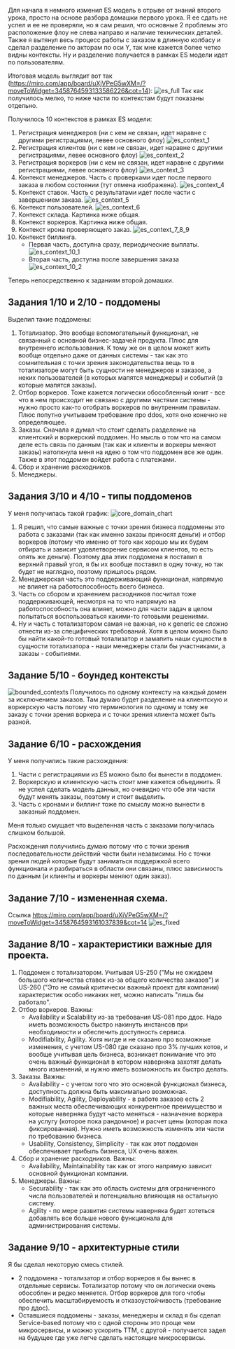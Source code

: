 Для начала я немного изменил ES модель в отрыве от знаний второго урока, просто на основе разбора домашки первого урока. Я ее сдать не успел и ее не
проверяли, но я сам решил, что основные 2 проблемы это расположение флоу не слева направо и наличие технических деталей.
Также я вытянул весь процесс работы с заказом в длинную колбасу и сделал разделение по акторам по оси Y, так мне кажется более четко видны контексты.
Ну и разделение получается в рамках ES модели идет по пользователям.

Итоговая модель выглядит вот так (https://miro.com/app/board/uXjVPeG5wXM=/?moveToWidget=3458764593133586226&cot=14):
![es_full](es_full.png)
Так как получилось мелко, то ниже части по контекстам будут показаны отдельно.

Получилось 10 контекстов в рамках ES модели:
1. Регистрация менеджеров (ни с кем не связан, идет наравне с другими регистрациями, левее основного флоу)
![es_context_1](es_context_1.png)
2. Регистрация клиентов (ни с кем не связан, идет наравне с другими регистрациями, левее основного флоу)
![es_context_2](es_context_2.png)
3. Регистрация воркеров (ни с кем не связан, идет наравне с другими регистрациями, левее основного флоу)
![es_context_3](es_context_3.png)
4. Контекст менеджеров. Часть с проверками идет после первого заказа в любом состоянии (тут отмена изображена).
![es_context_4](es_context_4.png)
5. Контекст ставок. Часть с результатами идет после части с завершением заказа.
![es_context_5](es_context_5.png)
6. Контекст пользователей.
![es_context_6](es_context_6.png)
7. Контекст склада. Картинка ниже общая.
8. Контекст воркеров. Картинка ниже общая.
9. Контекст крона проверяющего заказ.
![es_context_7_8_9](es_context_7_8_9.png)
10. Контекст биллинга.
    * Первая часть, доступна сразу, периодические выплаты.
    ![es_context_10_1](es_context_10_1.png)
    * Вторая часть, доступна после завершения заказа
    ![es_context_10_2](es_context_10_2.png)


Теперь непосредственно к заданиям второй домашки.
## Задания 1/10 и 2/10 - поддомены
Выделил такие поддомены:
1. Тотализатор. Это вообще вспомогательный функционал, не связанный с основной бизнес-задачей продукта. Плюс для внутреннего 
использования. К тому же он в целом может жить вообще отдельно даже от данных системы - так как это сомнительная с точки зрения законодательства вещь
то в тотализаторе могут быть сущности не менеджеров и заказов, а неких пользователей (в которых мапятся менеджеры) и событий (в которые мапятся
заказы).
2. Отбор воркеров. Тоже кажется логически обособленный юнит - все что в нем происходит не связано с другими частями системы - нужно
просто как-то отобрать воркеров по внутренним правилам. Плюс попутно учитываем требование про ddos, хотя оно конечно не определяющее.
3. Заказы. Сначала я думал что стоит сделать разделение на клиентский и воркерский поддомен. Но мысль о том что на самом деле есть связь по данным 
(так как и клиенты и воркеры меняют заказы) натолкнула меня на идею о том что поддомен все же один. Также в этот поддомен войдет работа с платежами.
4. Сбор и хранение расходников.
5. Менеджеры.

## Задания 3/10 и 4/10 - типы поддоменов
У меня получилась такой график:
![core_domain_chart](core_domain_chart.png)
1. Я решил, что самые важные с точки зрения бизнеса поддомены это работа с заказами (так как именно заказы приносят деньги) и отбор воркеров
(потому что именно от того как хорошо мы их будем отбирать и зависит удовлетворение сервисом клиентов, то есть опять же деньги).
Поэтому два этих поддомена я поставил в верхний правый угол, я бы их вообще поставил в одну точку, но так будет не наглядно, поэтому пришлось рядом.
2. Менеджерская часть это поддерживающий функционал, напрямую не влияет на работоспособность всего бизнеса.
3. Часть со сбором и хранением расходников посчитал тоже поддерживающей, несмотря на то что напрямую на работоспособность она влияет, можно для части
задач в целом попытаться воспользоваться какими-то готовыми решениями.
4. Ну и часть с тотализатором самая не важная, но к generic ее сложно отнести из-за специфических требований. Хотя в целом можно было бы найти 
какой-то готовый тотализатор и замапить наши сущности в сущности тотализатора - наши менеджеры стали бы участниками, а заказы - событиями.

## Задание 5/10 - боундед контексты
![bounded_contexts](bounded_contexts.png)
Получилось по одному контексту на каждый домен за исключением заказов. Там думаю будет разделение на клиентскую и воркерскую часть потому что 
терминология по одному и тому же заказу с точки зрения воркера и с точки зрения клиента может быть разной.

## Задание 6/10 - расхождения
У меня получились такие расхождения:
1. Части с регистрациями из ES можно было бы вынести в поддомен.
2. Воркерскую и клиентскую часть стоит мне кажется объединить. Я не успел сделать модель данных, но очевидно что обе эти части будут менять заказы,
поэтому и стоит выделить.
3. Часть с кронами и биллинг тоже по смыслу можно вынести в заказный поддомен.

Меня только смущает что выделенная часть с заказами получилась слишком большой.

Расхождения получились думаю потому что с точки зрения последовательности действий части были независимы. Но с точки зрения людей которые будут 
заниматься поддержкой всего функционала и разбираться в области они связаны, плюс зависимость по данным (и клиенты и воркеры меняют один заказ).

## Задание 7/10 - измененная схема.
Ссылка https://miro.com/app/board/uXjVPeG5wXM=/?moveToWidget=3458764593161037839&cot=14
![es_fixed](es_fixed.png)

## Задание 8/10 - характеристики важные для проекта.
1. Поддомен с тотализатором. Учитывая US-250 ("Мы не ожидаем большого количества ставок из-за общего количества заказов") и US-260 ("Это не самый
критически важный проект для компании) характеристик особо никаких нет, можно написать "лишь бы работало".
2. Отбор воркеров.
Важны:
    * Availability и Scalability из-за требования US-081 про ддос. Надо иметь возможность быстро накинуть инстансов при необходимости и обеспечить
доступность сервиса.
    * Modifiability, Agility. Хотя нигде и не сказано про возможные изменения, с учетом US-080 где сказано про 3% лучших котов, и вообще учитывая цель
бизнеса, возникает понимание что это очень важный функционал в котором наверняка захотят делать много изменений, и нужно иметь возможность их быстро
делать.
3. Заказы.
Важны:
    * Availability - с учетом того что это основной функционал бизнеса, доступность должна быть максимально возможная.
    * Modifiability, Agility, Deployability - в работе заказов есть 2 важных места обеспечивающих конкурентное преимущество и которые наверняка будут 
часто меняться - назначение воркера на услугу (которое пока рандомное) и расчет цены (которая пока фиксированная). Нужно иметь возможность изменять 
эти части по требованию бизнеса.
    * Usability, Consistency, Simplicity - так как этот поддомен обеспечивает прибыль бизнеса, UX очень важен.
4. Сбор и хранение расходников.
Важны:
    * Availability, Maintainability так как от этого напрямую зависит основной функционал компании.
5. Менеджеры.
Важны:
    * Securability - так как это область системы для ограниченного числа пользователей и потенциально влияющая на остальную систему.
    * Agility - по мере развития системы наверняка будет хотеться добавлять все больше нового функционала для администрирования системы.

## Задание 9/10 - архитектурные стили
Я бы сделал некоторую смесь стилей.
* 2 поддомена - тотализатор и отбор воркеров я бы вынес в отдельные сервисы. Тотализатор потому что он логически очень обособлен и редко меняется.
Отбор воркеров для того чтобы обеспечить масштабируемость и отказоустойчивость (требование про ддос).
* Оставшиеся поддомены - заказы, менеджеры и склад я бы сделал Service-based потому что с одной стороны это проще чем микросервисы, и можно ускорить
TTM, с другой - получается задел на будущее где уже легче сделать настоящие микросервисы.
